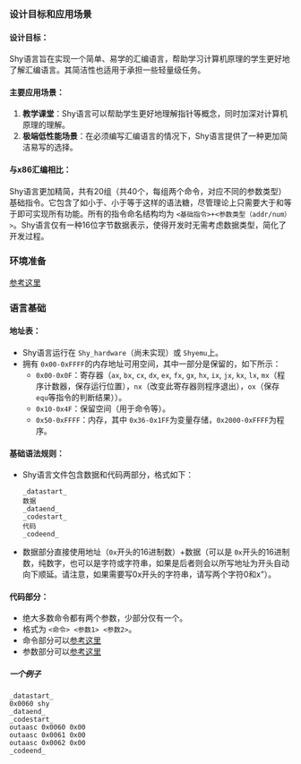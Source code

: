### 设计目标和应用场景

#### 设计目标：

Shy语言旨在实现一个简单、易学的汇编语言，帮助学习计算机原理的学生更好地了解汇编语言。其简洁性也适用于承担一些轻量级任务。

#### 主要应用场景：

1. **教学课堂**：Shy语言可以帮助学生更好地理解指针等概念，同时加深对计算机原理的理解。
2. **极端低性能场景**：在必须编写汇编语言的情况下，Shy语言提供了一种更加简洁易写的选择。

#### 与x86汇编相比：

Shy语言更加精简，共有20组（共40个，每组两个命令，对应不同的参数类型）基础指令。它包含了如小于、小于等于这样的语法糖，尽管理论上只需要大于和等于即可实现所有功能。所有的指令命名结构均为 `<基础指令>+<参数类型（addr/num）>`。Shy语言仅有一种16位字节数据表示，使得开发时无需考虑数据类型，简化了开发过程。

### 环境准备

[参考这里](https://github.com/Shyliuli/shy_language/blob/main/README.md)

### 语言基础

#### 地址表：

- Shy语言运行在 `Shy_hardware`（尚未实现）或 `Shyemu`上。
- 拥有 `0x00-0xFFFF`的内存地址可用空间，其中一部分是保留的，如下所示：
  - `0x00-0x0F`：寄存器（`ax`, `bx`, `cx`, `dx`, `ex`, `fx`, `gx`, `hx`, `ix`, `jx`, `kx`, `lx`, `mx`（程序计数器，保存运行位置），`nx`（改变此寄存器则程序退出），`ox`（保存 `equ`等指令的判断结果））。
  - `0x10-0x4F`：保留空间（用于命令等）。
  - `0x50-0xFFFF`：内存，其中 `0x36-0x1FF`为变量存储，`0x2000-0xFFFF`为程序。

#### 基础语法规则：

- Shy语言文件包含数据和代码两部分，格式如下：
  ```
  _datastart_
  数据
  _dataend_
  _codestart_
  代码
  _codeend_
  ```
- 数据部分直接使用地址（`0x`开头的16进制数）+数据（可以是 `0x`开头的16进制数，纯数字，也可以是字符或字符串，如果是后者则会以所写地址为开头自动向下顺延。请注意，如果需要写0x开头的字符串，请写两个字符0和x”）。

#### 代码部分：

- 绝大多数命令都有两个参数，少部分仅有一个。
- 格式为 `<命令> <参数1> <参数2>`。
- 命令部分可以[参考这里](https://github.com/Shyliuli/shy_language/blob/main/CommandGuide.md)
- 参数部分可以[参考这里](https://github.com/Shyliuli/shy_language/blob/main/ParameterGuide.md)

##### 一个例子

```
_datastart_
0x0060 shy
_dataend_
_codestart_
outaasc 0x0060 0x00
outaasc 0x0061 0x00
outaasc 0x0062 0x00
_codeend_

```
